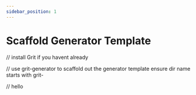 ```yaml
---
sidebar_position: 1
---
```


# Scaffold Generator Template

// install Grit if you havent already

// use grit-generator to scaffold out the generator template ensure dir name starts with grit-

// hello
